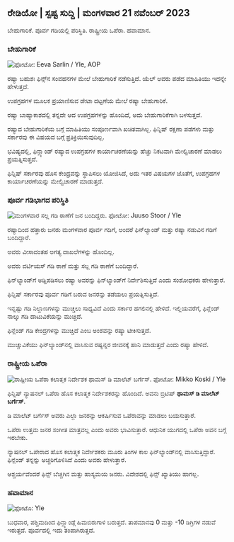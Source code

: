 ## ರೇಡಿಯೋ \| ಸ್ಪಷ್ಟ ಸುದ್ದಿ \| ಮಂಗಳವಾರ 21 ನವೆಂಬರ್ 2023

ಬೇಹುಗಾರಿಕೆ. ಪೂರ್ವ ಗಡಿಯಲ್ಲಿ ಪರಿಸ್ಥಿತಿ. ರಾಷ್ಟ್ರೀಯ ಒಪೆರಾ. ಹವಾಮಾನ.

### ಬೇಹುಗಾರಿಕೆ

![ ಫೋಟೋ: Eeva Sarlin / Yle, AOP](https://images.cdn.yle.fi/image/upload/c_crop,h_562,w_1000,x_0,y_32/ar_1.77777777777777777,c_fill,g_70,w120dpr_1.0/q_auto:eco/f_auto/fl_lossy/v1700569701/39-1204215655ca2203557b)

ರಷ್ಯಾ ಬಹುಶಃ ಫಿನ್ಸ್‌ನ ಸಂವಹನಗಳ ಮೇಲೆ ಬೇಹುಗಾರಿಕೆ ನಡೆಸುತ್ತಿದೆ. ಯೆಲ್ ಅವರು ಪಡೆದ ಮಾಹಿತಿಯು ಇದನ್ನೇ ಹೇಳುತ್ತದೆ.

ಉಪಗ್ರಹಗಳ ಮೂಲಕ ಪ್ರಯಾಣಿಸುವ ಡೇಟಾ ದಟ್ಟಣೆಯ ಮೇಲೆ ರಷ್ಯಾ ಬೇಹುಗಾರಿಕೆ.

ರಷ್ಯಾ ಬಾಹ್ಯಾಕಾಶದಲ್ಲಿ ತನ್ನದೇ ಆದ ಉಪಗ್ರಹಗಳನ್ನು ಹೊಂದಿದೆ, ಅದು ಬೇಹುಗಾರಿಕೆಗಾಗಿ ಬಳಸುತ್ತದೆ.

ರಷ್ಯಾದ ಬೇಹುಗಾರಿಕೆಯ ಬಗ್ಗೆ ಮಾಹಿತಿಯು ಸಂಪೂರ್ಣವಾಗಿ ಖಚಿತವಾಗಿಲ್ಲ. ಫಿನ್ನಿಷ್ ರಕ್ಷಣಾ ಪಡೆಗಳು ಮತ್ತು ಸರ್ಕಾರವು ಈ ವಿಷಯದ ಬಗ್ಗೆ ಪ್ರತಿಕ್ರಿಯಿಸುವುದಿಲ್ಲ.

ಭವಿಷ್ಯದಲ್ಲಿ, ಫಿನ್ಲ್ಯಾಂಡ್ ರಷ್ಯಾದ ಉಪಗ್ರಹಗಳ ಕಾರ್ಯಾಚರಣೆಯನ್ನು ಹೆಚ್ಚು ನಿಕಟವಾಗಿ ಮೇಲ್ವಿಚಾರಣೆ ಮಾಡಲು ಪ್ರಯತ್ನಿಸುತ್ತದೆ.

ಫಿನ್ನಿಷ್ ಸರ್ಕಾರವು ಹೊಸ ಕೇಂದ್ರವನ್ನು ಸ್ಥಾಪಿಸಲು ಯೋಜಿಸಿದೆ, ಅದು ಇತರ ವಿಷಯಗಳ ಜೊತೆಗೆ, ಉಪಗ್ರಹಗಳ ಕಾರ್ಯಾಚರಣೆಯನ್ನು ಮೇಲ್ವಿಚಾರಣೆ ಮಾಡುತ್ತದೆ.

### ಪೂರ್ವ ಗಡಿಭಾಗದ ಪರಿಸ್ಥಿತಿ

![ಮಂಗಳವಾರ ಸಲ್ಲ ಗಡಿ ಠಾಣೆಗೆ ಜನ ಬಂದಿದ್ದರು. ಫೋಟೋ: Juuso Stoor / Yle](https://images.cdn.yle.fi/image/upload/c_crop,h_2515,w_4470,x_0,y_0/ar_1.7777777777777777,c_fill,g_faces/wh_620,wh_620,wh_6751q_auto:eco/f_auto/fl_lossy/v1700575368/39-1203513655b5b4d432e9)

ರಷ್ಯಾದಿಂದ ಹತ್ತಾರು ಜನರು ಮಂಗಳವಾರ ಪೂರ್ವ ಗಡಿಗೆ, ಅಂದರೆ ಫಿನ್‌ಲ್ಯಾಂಡ್ ಮತ್ತು ರಷ್ಯಾ ನಡುವಿನ ಗಡಿಗೆ ಬಂದಿದ್ದಾರೆ.

ಅವರು ವೀಸಾದಂತಹ ಅಗತ್ಯ ದಾಖಲೆಗಳನ್ನು ಹೊಂದಿಲ್ಲ.

ಅವರು ವರ್ಟಿಯಸ್ ಗಡಿ ಠಾಣೆ ಮತ್ತು ಸಲ್ಲ ಗಡಿ ಠಾಣೆಗೆ ಬಂದಿದ್ದಾರೆ.

ಫಿನ್‌ಲ್ಯಾಂಡ್‌ಗೆ ಅಡ್ಡಿಪಡಿಸಲು ರಷ್ಯಾ ಅವರನ್ನು ಫಿನ್‌ಲ್ಯಾಂಡ್‌ಗೆ ನಿರ್ದೇಶಿಸುತ್ತಿದೆ ಎಂದು ಸಂಶೋಧಕರು ಹೇಳುತ್ತಾರೆ.

ಫಿನ್ನಿಷ್ ಸರ್ಕಾರವು ಪೂರ್ವ ಗಡಿಗೆ ಬರುವ ಜನರನ್ನು ತಡೆಯಲು ಪ್ರಯತ್ನಿಸುತ್ತಿದೆ.

ಇನ್ನಷ್ಟು ಗಡಿ ನಿಲ್ದಾಣಗಳನ್ನು ಮುಚ್ಚಲು ಸಾಧ್ಯವಿದೆ ಎಂದು ಸರ್ಕಾರ ಹಗಲಿನಲ್ಲಿ ಹೇಳಿದೆ. ಇಲ್ಲಿಯವರೆಗೆ, ಫಿನ್ಲೆಂಡ್ ನಾಲ್ಕು ಗಡಿ ದಾಟುವಿಕೆಯನ್ನು ಮುಚ್ಚಿದೆ.

ಫಿನ್ಲೆಂಡ್ ಗಡಿ ಕೇಂದ್ರಗಳನ್ನು ಮುಚ್ಚಿದೆ ಎಂಬ ಅಂಶವನ್ನು ರಷ್ಯಾ ಟೀಕಿಸುತ್ತದೆ.

ಮುಚ್ಚುವಿಕೆಯು ಫಿನ್‌ಲ್ಯಾಂಡ್‌ನಲ್ಲಿ ವಾಸಿಸುವ ರಷ್ಯನ್ನರ ಜೀವನಕ್ಕೆ ಹಾನಿ ಮಾಡುತ್ತದೆ ಎಂದು ರಷ್ಯಾ ಹೇಳಿದೆ.

### ರಾಷ್ಟ್ರೀಯ ಒಪೆರಾ

![ರಾಷ್ಟ್ರೀಯ ಒಪೆರಾ ಕಲಾತ್ಮಕ ನಿರ್ದೇಶಕ ಥಾಮಸ್ ಡಿ ಮಾಲೆಟ್ ಬರ್ಗೆಸ್. ಫೋಟೋ: Mikko Koski / Yle](https://images.cdn.yle.fi/image/upload/c_crop,h_3078,w_5472,x_0,y_570/ar_1.77777777777777777,c_fill,g_fill,g_6750q_auto:eco/f_auto/fl_lossy/v1699350873/39-1196938654a091844d91)

ಫಿನ್ನಿಷ್ ನ್ಯಾಷನಲ್ ಒಪೆರಾ ಹೊಸ ಕಲಾತ್ಮಕ ನಿರ್ದೇಶಕರನ್ನು ಹೊಂದಿದೆ. ಅವನು ಬ್ರಿಟಿಷ್ **ಥಾಮಸ್ ಡಿ ಮಾಲೆಟ್ ಬರ್ಗೆಸ್**.

ಡಿ ಮಾಲೆಟ್ ಬರ್ಗೆಸ್ ಅವರು ಎಲ್ಲಾ ಜನರನ್ನು ಆಕರ್ಷಿಸುವ ಒಪೆರಾವನ್ನು ಮಾಡಲು ಬಯಸುತ್ತಾರೆ.

ಒಪೆರಾ ಉತ್ತಮ ಜನರ ಸಂಗೀತ ಮಾತ್ರವಲ್ಲ ಎಂದು ಅವರು ಭಾವಿಸುತ್ತಾರೆ. ಆಧುನಿಕ ಯುಗದಲ್ಲಿ ಒಪೆರಾ ಅವನ ಬಗ್ಗೆ ಇರಬೇಕು.

ನ್ಯಾಷನಲ್ ಒಪೇರಾದ ಹೊಸ ಕಲಾತ್ಮಕ ನಿರ್ದೇಶಕರು ಮೂರು ತಿಂಗಳ ಕಾಲ ಫಿನ್‌ಲ್ಯಾಂಡ್‌ನಲ್ಲಿ ವಾಸಿಸುತ್ತಿದ್ದಾರೆ. ಫಿನ್ಲೆಂಡ್ ತನ್ನನ್ನು ಅಚ್ಚರಿಗೊಳಿಸಿದೆ ಎಂದು ಅವರು ಹೇಳುತ್ತಾರೆ.

ಆಶ್ಚರ್ಯವೆಂದರೆ ಫಿನ್ಸ್ ಬೆಚ್ಚಗಿನ ಮತ್ತು ಹಾಸ್ಯಮಯ ಜನರು. ವಿದೇಶದಲ್ಲಿ ಫಿನ್ಸ್ ಖ್ಯಾತಿಯು ಹಾಗಲ್ಲ.

### ಹವಾಮಾನ

![ ಫೋಟೊ: Yle](https://images.cdn.yle.fi/image/upload/c_crop,h_1080,w_1919,x_0,y_0/ar_1.777777777777777,c_fill,g_faces,h12675.to:eco/f_auto/fl_lossy/v1700579363/39-1204521655cc80468754)

ಬುಧವಾರ, ಪಶ್ಚಿಮದಿಂದ ಫಿನ್ಲ್ಯಾಂಡ್ಗೆ ಹಿಮಬಿರುಗಾಳಿ ಬರುತ್ತದೆ. ತಾಪಮಾನವು 0 ಮತ್ತು -10 ಡಿಗ್ರಿಗಳ ನಡುವೆ ಇರುತ್ತದೆ. ಪೂರ್ವದಲ್ಲಿ ಇದು ತಂಪಾಗಿರುತ್ತದೆ.